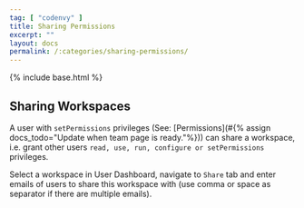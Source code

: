 ```yaml
---
tag: [ "codenvy" ]
title: Sharing Permissions
excerpt: ""
layout: docs
permalink: /:categories/sharing-permissions/
---
```

{% include base.html %}

## Sharing Workspaces

A user with `setPermissions` privileges (See: [Permissions](#{% assign docs_todo="Update when team page is ready."%})) can share a workspace, i.e. grant other users `read, use, run, configure or setPermissions` privileges.

Select a workspace in User Dashboard, navigate to `Share` tab and enter emails of users to share this workspace with (use comma or space as separator if there are multiple emails).

